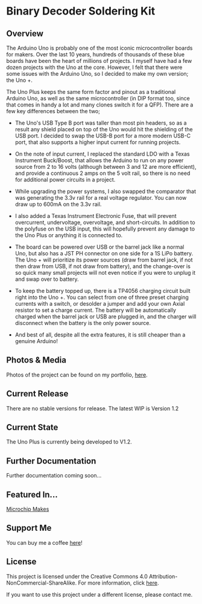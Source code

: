 # Binary Decoder Soldering Kit

## Overview
The Arduino Uno is probably one of the most iconic microcontroller boards for makers. Over the last 10 years, hundreds of thousands of these blue boards have been the heart of millions of projects. I myself have had a few dozen projects with the Uno at the core. However, I felt that there were some issues with the Arduino Uno, so I decided to make my own version; the Uno +.

The Uno Plus keeps the same form factor and pinout as a traditional Arduino Uno, as well as the same microcontroller (in DIP format too, since that comes in handy a lot and many clones switch it for a QFP). There are a few key differences between the two;

* The Uno's USB Type B port was taller than most pin headers, so as a result any shield placed on top of the Uno would hit the shielding of the USB port. I decided to swap the USB-B port for a more modern USB-C port, that also supports a higher input current for running projects.

* On the note of input current, I replaced the standard LDO with a Texas Instrument Buck/Boost, that allows the Arduino to run on any power source from 2 to 16 volts (although between 3 and 12 are more efficient), and provide a continuous 2 amps on the 5 volt rail, so there is no need for additional power circuits in a project.

* While upgrading the power systems, I also swapped the comparator that was generating the 3.3v rail for a real voltage regulator. You can now draw up to 600mA on the 3.3v rail.

* I also added a Texas Instrument Electronic Fuse, that will prevent overcurrent, undervoltage, overvoltage, and short-circuits. In addition to the polyfuse on the USB input, this will hopefully prevent any damage to the Uno Plus or anything it is connected to.

* The board can be powered over USB or the barrel jack like a normal Uno, but also has a JST PH connector on one side for a 1S LiPo battery. The Uno + will prioritize its power sources (draw from barrel jack, if not then draw from USB, if not draw from battery), and the change-over is so quick many small projects will not even notice if you were to unplug it and swap over to battery.

* To keep the battery topped up, there is a TP4056 charging circuit built right into the Uno +. You can select from one of three preset charging currents with a switch, or desolder a jumper and add your own Axial resistor to set a charge current. The battery will be automatically charged when the barrel jack or USB are plugged in, and the charger will disconnect when the battery is the only power source. 

* And best of all, despite all the extra features, it is still cheaper than a genuine Arduino!

## Photos & Media
Photos of the project can be found on my portfolio, [here](https://www.jim-heaney.com/uno-plus.html).

## Current Release
There are no stable versions for release. The latest WIP is Version 1.2

## Current State
The Uno Plus is currently being developed to V1.2.

## Further Documentation
Further documentation coming soon...

## Featured In...

[Microchip Makes](https://www.instagram.com/p/CP1lx-WHQYm/)

## Support Me
You can buy me a coffee [here](https://www.buymeacoffee.com/jimheaney)!

## License
This project is licensed under the Creative Commons 4.0 Attribution-NonCommercial-ShareAlike. For more information, click [here](https://creativecommons.org/licenses/by-nc-sa/4.0/).

If you want to use this project under a different license, please contact me. 
